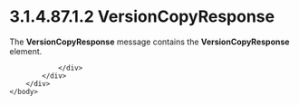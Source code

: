 <html dir="LTR" xmlns:mshelp="http://msdn.microsoft.com/mshelp" xmlns:ddue="http://ddue.schemas.microsoft.com/authoring/2003/5" xmlns:xlink="http://www.w3.org/1999/xlink" xmlns:tool="http://www.microsoft.com/tooltip">
    <head>
        <meta http-equiv="Content-Type" content="text/html; CHARSET=utf-8"></meta>
        <meta name="save" content="history"></meta>
        <title>3.1.4.87.1.2 VersionCopyResponse</title>
        <xml>
            <mshelp:toctitle title="3.1.4.87.1.2 VersionCopyResponse"></mshelp:toctitle>
            <mshelp:rltitle title="[MS-SSMDSWS-15]: VersionCopyResponse"></mshelp:rltitle>
            <mshelp:keyword index="A" term="5d34e614-3aa2-4ac1-abdc-1a82ca849953"></mshelp:keyword>
            <mshelp:attr name="DCSext.ContentType" value="open specification"></mshelp:attr>
            <mshelp:attr name="AssetID" value="5d34e614-3aa2-4ac1-abdc-1a82ca849953"></mshelp:attr>
            <mshelp:attr name="TopicType" value="kbRef"></mshelp:attr>
            <mshelp:attr name="DCSext.Title" value="[MS-SSMDSWS-15]: VersionCopyResponse" />
        </xml>
    </head>
    <body>
        <div id="header">
            <h1 class="heading">3.1.4.87.1.2 VersionCopyResponse</h1>
        </div>
        <div id="mainSection">
            <div id="mainBody">
                <div id="allHistory" class="saveHistory"></div>
                <div id="sectionSection0" class="section" name="collapseableSection">
                    

<p>The <b>VersionCopyResponse</b> message contains the <b>VersionCopyResponse</b>
element.</p>


                </div>
            </div>
        </div>
    </body>
</html>